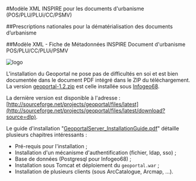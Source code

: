 #Modèle XML INSPIRE pour les documents d'urbanisme (POS/PLU/PLUi/CC/PSMV)

##Prescriptions nationales pour la dématérialisation des documents d’urbanisme

##Modèle XML - Fiche de Métadonnées INSPIRE 
Document d'urbanisme POS/PLU/CC/PLUi/PSMV 


![logo](http://cnig.gouv.fr/wp-content/uploads/2015/01/bandeauCNIG2.png) 


L'installation du Geoportal ne pose pas de difficultés en soi et est bien documentée dans le document PDF intégré dans le ZIP du téléchargement. La version [geoportal-1.2.zip](http://sourceforge.net/projects/geoportal/files/Distribution/v1.2/geoportal-1.2.zip/download) est celle installée sous [Infogeo68](http://www.infogeo68.fr/Infogeo68/CMS/metadonnees).

La dernière version est disponible à l'adresse : [http://sourceforge.net/projects/geoportal/files/latest](http://sourceforge.net/projects/geoportal/files/latest/download?source=dlp).

Le guide d'installation "[GeoportalServer_InstallationGuide.pdf](http://sourceforge.net/projects/geoportal/files/Documents/Geoportal/1.2.2/GeoportalServer_InstallationGuide.pdf/download)" détaille plusieurs chapitres intéressants :

* Pré-requis pour l'installation ;
* Installation d'un mécanisme d'authentification (fichier, ldap, sso) ;
* Base de données (Postgresql pour Infogeo68) ;
* Installation sous Tomcat et déploiement du `geoportal.war` ;
* Installation de plusieurs clients (sous ArcCatalogue, Arcmap, ...).


